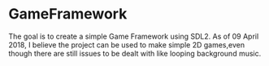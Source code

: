 # GameFramework
The goal is to create a simple Game Framework using SDL2.
As of 09 April 2018, I believe the project can be used to make simple 2D games,even though there are still issues to be dealt with like looping background music.
